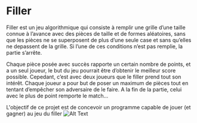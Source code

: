 # Filler
Filler est un jeu algorithmique qui consiste à remplir une grille d’une taille connue à l’avance avec des pièces de taille et de formes aléatoires, sans que les pièces ne se superposent de plus d’une seule case et sans qu’elles ne depassent de la grille. Si l’une de ces conditions n’est pas remplie, la partie s’arrête.

Chaque pièce posée avec succès rapporte un certain nombre de points, et a un seul joueur, le but du jeu pourrait être d’obtenir le meilleur score possible. Cepedant, c’est avec deux joueurs que le filler prend tout son intérêt. Chaque joueur a pour but de poser un maximum de pièces tout en tentant d’empêcher son adversaire de le faire. A la fin de la partie, celui avec le plus de point remporte le match...

L'objectif de ce projet est de concevoir un programme capable de jouer (et gagner) au jeu du filler
![Alt Text](http://g.recordit.co/XloTQ0HwI2.gif)
